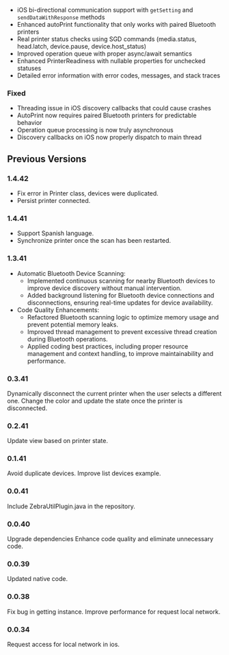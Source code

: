 
- iOS bi-directional communication support with `getSetting` and `sendDataWithResponse` methods
- Enhanced autoPrint functionality that only works with paired Bluetooth printers  
- Real printer status checks using SGD commands (media.status, head.latch, device.pause, device.host_status)
- Improved operation queue with proper async/await semantics
- Enhanced PrinterReadiness with nullable properties for unchecked statuses
- Detailed error information with error codes, messages, and stack traces

### Fixed
- Threading issue in iOS discovery callbacks that could cause crashes
- AutoPrint now requires paired Bluetooth printers for predictable behavior
- Operation queue processing is now truly asynchronous
- Discovery callbacks on iOS now properly dispatch to main thread

## Previous Versions

### 1.4.42
* Fix error in Printer class, devices were duplicated.
* Persist printer connected.

### 1.4.41
* Support Spanish language.
* Synchronize printer once the scan has been restarted.

### 1.3.41
* Automatic Bluetooth Device Scanning:
  - Implemented continuous scanning for nearby Bluetooth devices to improve device discovery without manual intervention.
  - Added background listening for Bluetooth device connections and disconnections, ensuring real-time updates for device availability.
* Code Quality Enhancements:
  - Refactored Bluetooth scanning logic to optimize memory usage and prevent potential memory leaks.
  - Improved thread management to prevent excessive thread creation during Bluetooth operations.
  - Applied coding best practices, including proper resource management and context handling, to improve maintainability and performance.

### 0.3.41
Dynamically disconnect the current printer when the user selects a different one.
Change the color and update the state once the printer is disconnected.

### 0.2.41
Update view based on printer state.

### 0.1.41 
Avoid duplicate devices.
Improve list devices example.

### 0.0.41
Include ZebraUtilPlugin.java in the repository.

### 0.0.40
Upgrade dependencies 
Enhance code quality and eliminate unnecessary code.

### 0.0.39
Updated native code.

### 0.0.38
Fix bug in getting instance.
Improve performance for request local network.

### 0.0.34
Request access for local network in ios.